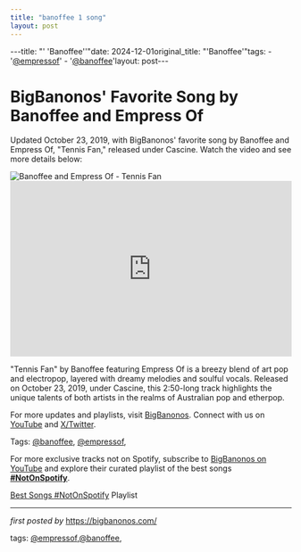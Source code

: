 ```yaml
---
title: "banoffee 1 song"
layout: post
---
```

---title: "' 'Banoffee''"date: 2024-12-01original_title: "'Banoffee'"tags:  - '[@empressof](/tags/empressof/)'  - '[@banoffee](/tags/banoffee/)'layout: post---<!-- Post Title --><h1 >BigBanonos' Favorite Song by Banoffee and Empress Of</h1> <!-- Introductory Text --><p >Updated October 23, 2019, with BigBanonos' favorite song by Banoffee and Empress Of, "Tennis Fan," released under Cascine. Watch the video and see more details below:</p> <!-- Featured Image --><div > <img src="https://i.ytimg.com/vi/VhS5MB9cLY8/sddefault.jpg" alt="Banoffee and Empress Of - Tennis Fan" /></div> <!-- YouTube Video Embed --><div > <iframe width="100%" height="315" src="https://www.youtube.com/embed/VhS5MB9cLY8" title="Banoffee - Tennis Fan ft. Empress Of (Official Video)" frameborder="0" allow="accelerometer; autoplay; clipboard-write; encrypted-media; gyroscope; picture-in-picture; web-share" referrerpolicy="strict-origin-when-cross-origin" allowfullscreen></iframe></div> <!-- Song Information --><div > <p>"Tennis Fan" by Banoffee featuring Empress Of is a breezy blend of art pop and electropop, layered with dreamy melodies and soulful vocals. Released on October 23, 2019, under Cascine, this 2:50-long track highlights the unique talents of both artists in the realms of Australian pop and etherpop.</p></div> <!-- Footer Links --><div > <p>For more updates and playlists, visit <a href="https://bigbanonos.com/" target="_blank">BigBanonos</a>. Connect with us on <a href="https://www.youtube.com/[@BigBanonos](/tags/BigBanonos/)" target="_blank">YouTube</a> and <a href="https://x.com/bigbanonos" target="_blank">X/Twitter</a>.</p></div> <!-- Tags --><p >Tags: [@banoffee](/tags/banoffee/), [@empressof](/tags/empressof/),</p><!--Subscribe and Playlist Links--><div>    <p>For more exclusive tracks not on Spotify, subscribe to <a href="https://www.youtube.com/[@BigBanonos](/tags/BigBanonos/)" target="_blank">BigBanonos on YouTube</a> and explore their curated playlist of the best songs <strong>[#NotOnSpotify](/tags/NotOnSpotify/)</strong>.</p>    <p><a href="https://www.youtube.com/playlist?list=PLtuNtuTatqI0kFahUCbtbfenC_ET5O_tr" target="_blank">Best Songs [#NotOnSpotify](/tags/NotOnSpotify/) Playlist<br /></a></p></div><hr /><p><em>first posted by</em> <a href="https://bigbanonos.com/" rel="noopener" target="_new">https://bigbanonos.com/</a></p><p>tags: [@empressof](/tags/empressof/),[@banoffee](/tags/banoffee/),</p>